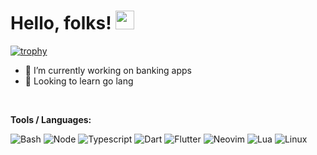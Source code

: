 # Hello, folks! <img src="https://media4.giphy.com/media/iDOOSqoC0k3VeT9rd5/giphy.gif?cid=ecf05e47butbuh4u0avircqlda4b1a12z6r8t3xhdhkapgn3&rid=giphy.gif&ct=g" width="30px">

[![trophy](https://github-profile-trophy.vercel.app/?username=n0ks&theme=onedark)](https://github.com/ryo-ma/github-profile-trophy)

- 🔭 I’m currently working on banking apps                    
- 🌱 Looking to learn go lang
  

&#x200B;

**Tools / Languages:**

![Bash](https://img.shields.io/badge/-Bash-05122A?style=flat&logo=gnu-bash&logoColor=4EAA25)
![Node](https://img.shields.io/badge/-Node-05122A?style=flat&logo=nodedotjs&logoColor=#339933)
![Typescript](https://img.shields.io/badge/-Typescript-05122A?style=flat&logo=typescript&logoColor=#3178C6)
![Dart](https://img.shields.io/badge/-Dart-05122A?style=flat&logo=dart&logoColor=0175C2)
![Flutter](https://img.shields.io/badge/-Flutter-05122A?style=flat&logo=flutter&logoColor=#02569B)
![Neovim](https://img.shields.io/badge/-Neovim-05122A?style=flat&logo=neovim&logoColor=57A143)
![Lua](https://img.shields.io/badge/-Lua-05122A?style=flat&logo=lua&logoColor=0000f2)
![Linux](https://img.shields.io/badge/-Linux-05122A?style=flat&logo=linux&logoColor=dfb914)
